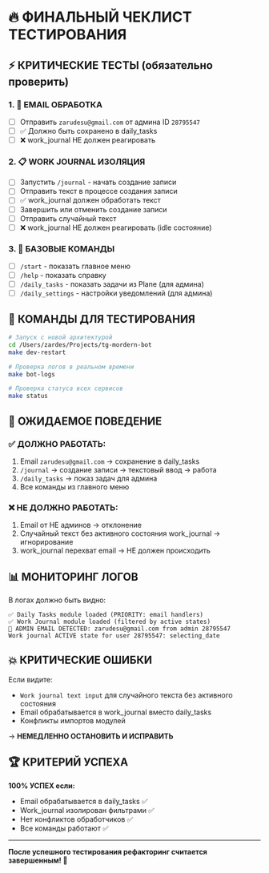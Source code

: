 # 🔥 ФИНАЛЬНЫЙ ЧЕКЛИСТ ТЕСТИРОВАНИЯ

## ⚡ КРИТИЧЕСКИЕ ТЕСТЫ (обязательно проверить)

### 1. 📧 EMAIL ОБРАБОТКА
- [ ] Отправить `zarudesu@gmail.com` от админа ID `28795547`
- [ ] ✅ Должно быть сохранено в daily_tasks
- [ ] ❌ work_journal НЕ должен реагировать

### 2. 📋 WORK JOURNAL ИЗОЛЯЦИЯ
- [ ] Запустить `/journal` - начать создание записи  
- [ ] Отправить текст в процессе создания записи
- [ ] ✅ work_journal должен обработать текст
- [ ] Завершить или отменить создание записи
- [ ] Отправить случайный текст
- [ ] ❌ work_journal НЕ должен реагировать (idle состояние)

### 3. 🤖 БАЗОВЫЕ КОМАНДЫ
- [ ] `/start` - показать главное меню
- [ ] `/help` - показать справку
- [ ] `/daily_tasks` - показать задачи из Plane (для админа)
- [ ] `/daily_settings` - настройки уведомлений (для админа)

## 🚀 КОМАНДЫ ДЛЯ ТЕСТИРОВАНИЯ

```bash
# Запуск с новой архитектурой
cd /Users/zardes/Projects/tg-mordern-bot
make dev-restart

# Проверка логов в реальном времени
make bot-logs

# Проверка статуса всех сервисов
make status
```

## 🎯 ОЖИДАЕМОЕ ПОВЕДЕНИЕ

### ✅ ДОЛЖНО РАБОТАТЬ:
1. Email `zarudesu@gmail.com` → сохранение в daily_tasks
2. `/journal` → создание записи → текстовый ввод → работа
3. `/daily_tasks` → показ задач для админа
4. Все команды из главного меню

### ❌ НЕ ДОЛЖНО РАБОТАТЬ:
1. Email от НЕ админов → отклонение
2. Случайный текст без активного состояния work_journal → игнорирование  
3. work_journal перехват email → НЕ должен происходить

## 📊 МОНИТОРИНГ ЛОГОВ

В логах должно быть видно:
```
✅ Daily Tasks module loaded (PRIORITY: email handlers)
✅ Work Journal module loaded (filtered by active states)  
🎯 ADMIN EMAIL DETECTED: zarudesu@gmail.com from admin 28795547
Work journal ACTIVE state for user 28795547: selecting_date
```

## 💥 КРИТИЧЕСКИЕ ОШИБКИ

Если видите:
- `Work journal text input` для случайного текста без активного состояния
- Email обрабатывается в work_journal вместо daily_tasks
- Конфликты импортов модулей

→ **НЕМЕДЛЕННО ОСТАНОВИТЬ И ИСПРАВИТЬ**

## 🏆 КРИТЕРИЙ УСПЕХА

**100% УСПЕХ если:**
- Email обрабатывается в daily_tasks ✅
- Work_journal изолирован фильтрами ✅  
- Нет конфликтов обработчиков ✅
- Все команды работают ✅

---

**После успешного тестирования рефакторинг считается завершенным! 🎉**
